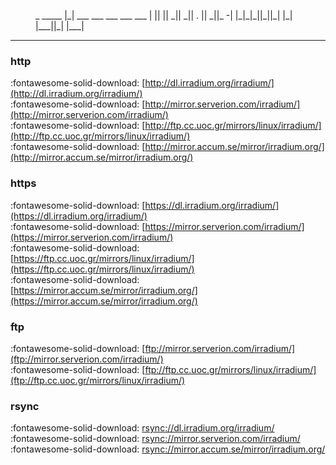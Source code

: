 
<figure markdown="span">
<div id="ascii-art">
        _                          
 _____ |_| ___  ___  ___  ___  ___ 
|     || ||  _||  _|| . ||  _||_ -|
|_|_|_||_||_|  |_|  |___||_|  |___|

</div>
</figure>

---

### http
:fontawesome-solid-download: [http://dl.irradium.org/irradium/](http://dl.irradium.org/irradium/)  
:fontawesome-solid-download: [http://mirror.serverion.com/irradium/](http://mirror.serverion.com/irradium/)  
:fontawesome-solid-download: [http://ftp.cc.uoc.gr/mirrors/linux/irradium/](http://ftp.cc.uoc.gr/mirrors/linux/irradium/)  
:fontawesome-solid-download: [http://mirror.accum.se/mirror/irradium.org/](http://mirror.accum.se/mirror/irradium.org/)  

### https
:fontawesome-solid-download: [https://dl.irradium.org/irradium/](https://dl.irradium.org/irradium/)  
:fontawesome-solid-download: [https://mirror.serverion.com/irradium/](https://mirror.serverion.com/irradium/)  
:fontawesome-solid-download: [https://ftp.cc.uoc.gr/mirrors/linux/irradium/](https://ftp.cc.uoc.gr/mirrors/linux/irradium/)  
:fontawesome-solid-download: [https://mirror.accum.se/mirror/irradium.org/](https://mirror.accum.se/mirror/irradium.org/)  

### ftp
:fontawesome-solid-download: [ftp://mirror.serverion.com/irradium/](ftp://mirror.serverion.com/irradium/)  
:fontawesome-solid-download: [ftp://ftp.cc.uoc.gr/mirrors/linux/irradium/](ftp://ftp.cc.uoc.gr/mirrors/linux/irradium/)  

### rsync
:fontawesome-solid-download: [rsync://dl.irradium.org/irradium/](rsync://dl.irradium.org/irradium/)  
:fontawesome-solid-download: [rsync://mirror.serverion.com/irradium/](rsync://mirror.serverion.com/irradium/)  
:fontawesome-solid-download: [rsync://mirror.accum.se/mirror/irradium.org/](rsync://mirror.accum.se/mirror/irradium.org/)  
